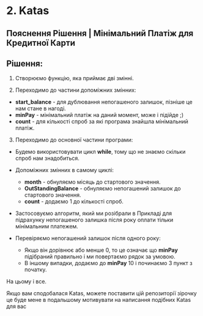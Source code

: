 # 2. Katas

## Пояснення Рішення | Мінімальний Платіж для Кредитної Карти

## Рішення:

1. Створюємо функцію, яка приймає дві змінні.

2. Переходимо до частини допоміжних змінних:

  - __start_balance__ - для дублювання непогашеного залишок, пізніше це нам стане в нагоді.
  - __minPay__ - мінімальний платіж на даний момент, може і підійде ;)
  - __count__ - для кількості спроб за які програма знайшла мінімальний платіж.


3. Переходимо до основної частини програми:

  - Будемо використовувати цикл __while__, тому що не знаємо скільки спроб нам знадобиться.

  - Допоміжних змінних в самому циклі:

    - __month__ - обнуляємо місяць до стартового значення.
    - __OutStandingBalance__ - обнуляємо непогашений залишок до стартового значення.
    - __count__ - додаємо 1 до кількості спроб.

  - Застосовуємо алгоритм, який ми розібрали в Прикладі для підрахунку непогашеного залишка після року оплати тільки мінімальним платежем.

  - Перевіряємо непогашений залишок після одного року:

    - Якщо він дорівнює або менше 0, то це означає що __minPay__ підібраний правильно і ми повертаємо рядок за умовою.
    - В іншому випадки, додаємо до __minPay__ 10 і починаємо 3 пункт з початку.

На цьому і все.

Якщо вам сподобалася Katas, можете поставити цій репозиторії зірочку це буде мене в подальшому мотивувати на написання подібних Katas для вас
